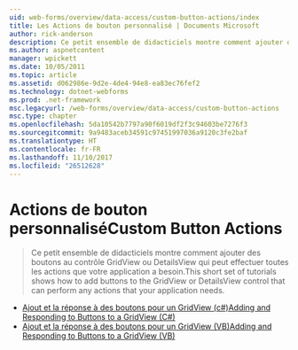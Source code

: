 ```yaml
---
uid: web-forms/overview/data-access/custom-button-actions/index
title: Les Actions de bouton personnalisé | Documents Microsoft
author: rick-anderson
description: Ce petit ensemble de didacticiels montre comment ajouter des boutons au contrôle GridView ou DetailsView qui peut effectuer toutes les actions que votre application a besoin.
ms.author: aspnetcontent
manager: wpickett
ms.date: 10/05/2011
ms.topic: article
ms.assetid: d062986e-9d2e-4de4-94e8-ea83ec76fef2
ms.technology: dotnet-webforms
ms.prod: .net-framework
msc.legacyurl: /web-forms/overview/data-access/custom-button-actions
msc.type: chapter
ms.openlocfilehash: 5da10542b7797a90f6019df2f3c94603be7276f3
ms.sourcegitcommit: 9a9483aceb34591c97451997036a9120c3fe2baf
ms.translationtype: HT
ms.contentlocale: fr-FR
ms.lasthandoff: 11/10/2017
ms.locfileid: "26512628"
---
```

<a name="custom-button-actions"></a><span data-ttu-id="27a6e-103">Actions de bouton personnalisé</span><span class="sxs-lookup"><span data-stu-id="27a6e-103">Custom Button Actions</span></span>
====================
> <span data-ttu-id="27a6e-104">Ce petit ensemble de didacticiels montre comment ajouter des boutons au contrôle GridView ou DetailsView qui peut effectuer toutes les actions que votre application a besoin.</span><span class="sxs-lookup"><span data-stu-id="27a6e-104">This short set of tutorials shows how to add buttons to the GridView or DetailsView control that can perform any actions that your application needs.</span></span>


- [<span data-ttu-id="27a6e-105">Ajout et la réponse à des boutons pour un GridView (c#)</span><span class="sxs-lookup"><span data-stu-id="27a6e-105">Adding and Responding to Buttons to a GridView (C#)</span></span>](adding-and-responding-to-buttons-to-a-gridview-cs.md)
- [<span data-ttu-id="27a6e-106">Ajout et la réponse à des boutons pour un GridView (VB)</span><span class="sxs-lookup"><span data-stu-id="27a6e-106">Adding and Responding to Buttons to a GridView (VB)</span></span>](adding-and-responding-to-buttons-to-a-gridview-vb.md)

